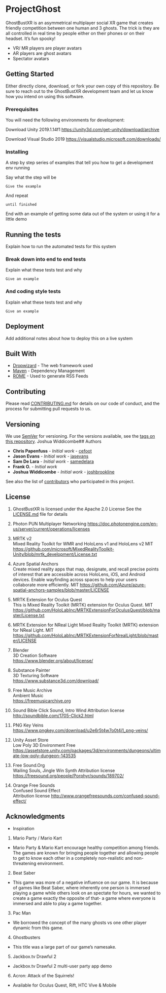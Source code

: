 # ProjectGhost

GhostBustXR is an asymmetrical multiplayer social XR game that creates friendly competition between one human and 3 ghosts. The trick is they are all controlled in real time by people either on their phones or on their headset. It’s fun spooky!

- VR/ MR players are player avatars
- AR players are ghost avatars
- Spectator avatars

## Getting Started

Either directly clone, download, or fork your own copy of this repository. Be sure to reach out to the GhostBustXR development team and let us know how you intend on using this software.

### Prerequisites

You will need the following environments for development:

Download Unity 2019.1.14f1 
https://unity3d.com/get-unity/download/archive

Download Visual Studio 2019 
https://visualstudio.microsoft.com/downloads/

### Installing

A step by step series of examples that tell you how to get a development env running

Say what the step will be

```
Give the example
```

And repeat

```
until finished
```

End with an example of getting some data out of the system or using it for a little demo

## Running the tests

Explain how to run the automated tests for this system

### Break down into end to end tests

Explain what these tests test and why

```
Give an example
```

### And coding style tests

Explain what these tests test and why

```
Give an example
```

## Deployment

Add additional notes about how to deploy this on a live system

## Built With

* [Dropwizard](http://www.dropwizard.io/1.0.2/docs/) - The web framework used
* [Maven](https://maven.apache.org/) - Dependency Management
* [ROME](https://rometools.github.io/rome/) - Used to generate RSS Feeds

## Contributing

Please read [CONTRIBUTING.md](https://gist.github.com/PurpleBooth/b24679402957c63ec426) for details on our code of conduct, and the process for submitting pull requests to us.

## Versioning

We use [SemVer](http://semver.org/) for versioning. For the versions available, see the [tags on this repository](https://github.com/your/project/tags). Joshua Widdicombe## Authors

* **Chris Papenfuss** - *Initial work* - [cefoot](https://github.com/cefoot)
* **Jason Evans** - *Initial work* - [jasevans](https://github.com/jaseva)
* **Sam De Lara** - *Initial work* - [samedelara](https://github.com/samdelara)
* **Frank O.** - *Initial work* 
* **Joshua Widdicombe** - *Initial work* - [joshbrookline](https://github.com/JoshBrookline)

See also the list of [contributors](https://github.com/cefoot/ProjectGhost/graphs/contributors) who participated in this project.

## License

1. GhostBustXR is licensed under the Apache 2.0 License 
See the [LICENSE.md](LICENSE.md) file for details

2. Photon PUN 
Multiplayer Networking 
https://doc.photonengine.com/en-us/server/current/operations/licenses

3. MRTK v2	
Mixed Reality Toolkit for WMR and HoloLens v1 and HoloLens v2	MIT	
https://github.com/microsoft/MixedRealityToolkit-Unity/blob/mrtk_development/License.txt

4. Azure Spatial Anchors	
Create mixed reality apps that map, designate, and recall precise points of interest that are accessible across HoloLens, iOS, and Android devices. Enable wayfinding across spaces to help your users collaborate more efficiently.	MIT	
https://github.com/Azure/azure-spatial-anchors-samples/blob/master/LICENSE

5. MRTK Extension for Oculus Quest	
This is Mixed Reality Toolkit (MRTK) extension for Oculus Quest.	MIT	https://github.com/HoloLabInc/MRTKExtensionForOculusQuest/blob/master/License.txt

6. MRTK Extension for NReal 
Light	Mixed Reality Toolkit (MRTK) extension for NReal Light.	MIT	https://github.com/HoloLabInc/MRTKExtensionForNrealLight/blob/master/LICENSE

7. Blender	
3D Creation Software	
https://www.blender.org/about/license/

8. Substance Painter	
3D Texturing Software	
https://www.substance3d.com/download/

9. Free Music Archive	
Ambient Music	
https://freemusicarchive.org

10. Sound Bible	
Click Sound, Intro Wind	Attribution license	
http://soundbible.com/1705-Click2.html

11. PNG Key	Veins	
https://www.pngkey.com/download/u2e6r5t4w7o0t4i1_png-veins/

12. Unity Asset Store	
Low Poly 3D Environment	Free	
https://assetstore.unity.com/packages/3d/environments/dungeons/ultimate-low-poly-dungeon-143535

13. Free Sound.Org	
Wailing Souls, Jingle Win Synth	
Attribution license	
https://freesound.org/people/Porphyr/sounds/189702/

12. Orange Free Sounds	
Confused Sound Effect	
Attribution license	
http://www.orangefreesounds.com/confused-sound-effect/

## Acknowledgments

* Inspiration

1. Mario Party / Mario Kart
- Mario Party & Mario Kart encourage healthy competition among friends. The games are known for bringing people together and allowing people to get to know each other in a completely non-realistic and non-threatening environment. 

2. Beat Saber
- This game was more of a negative influence on our game. It is because of games like Beat Saber, where inherently one person is immersed playing a game while others look on an spectate for hours, we wanted to create a game exactly the opposite of that- a game where everyone is immersed and able to play a game together.

3. Pac Man
- We borrowed the concept of the many ghosts vs one other player dynamic from this game. 

4. Ghostbusters
- This title was a large part of our game’s namesake. 

5. Jackbox.tv Drawful 2
- Jackbox.tv Drawful 2 multi-user party app demo

6. Acron: Attack of the Squirrels!
- Available for Oculus Quest, Rift, HTC Vive & Mobile
